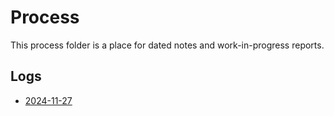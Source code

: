 # Process
This process folder is a place for dated notes and work-in-progress reports.

## Logs
- [2024-11-27](2024-11-27.md)
